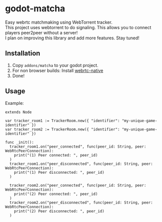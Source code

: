 # godot-matcha
Easy webrtc matchmaking using WebTorrent tracker.  
This project uses webtorrent to do signaling. This allows you to connect players peer2peer without a server!  
I plan on improving this library and add more features. Stay tuned!

## Installation
1. Copy `addons/matcha` to your godot project.
2. For non browser builds: Install [webrtc-native](https://github.com/godotengine/webrtc-native)
3. Done!

## Usage
Example:
```
extends Node

var tracker_room1 := TrackerRoom.new({ "identifier": "my-unique-game-identifier" })
var tracker_room2 := TrackerRoom.new({ "identifier": "my-unique-game-identifier" })

func _init():
  tracker_room1.on("peer_connected", func(peer_id: String, peer: WebRtcPeerConnection):
    print("(1) Peer connected: ", peer_id)
  )
  tracker_room1.on("peer_disconnected", func(peer_id: String, peer: WebRtcPeerConnection):
    print("(1) Peer disconnected: ", peer_id)
  )
  
  tracker_room2.on("peer_connected", func(peer_id: String, peer: WebRtcPeerConnection):
    print("(2) Peer connected: ", peer_id)
  )
  tracker_room2.on("peer_disconnected", func(peer_id: String, peer: WebRtcPeerConnection):
    print("(2) Peer disconnected: ", peer_id)
  )
```
